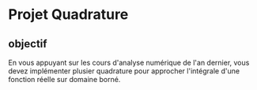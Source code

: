 # Projet Quadrature
## objectif
En vous appuyant sur les cours d'analyse numérique de l'an dernier, vous devez implémenter plusier quadrature pour approcher l'intégrale d'une fonction réelle sur domaine borné.  
